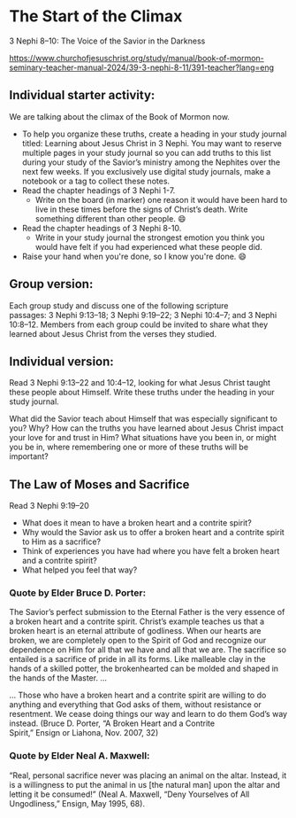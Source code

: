 # The Start of the Climax

3 Nephi 8–10: The Voice of the Savior in the Darkness

https://www.churchofjesuschrist.org/study/manual/book-of-mormon-seminary-teacher-manual-2024/39-3-nephi-8-11/391-teacher?lang=eng

## Individual starter activity: 
We are talking about the climax of the Book of Mormon now. 
- To help you organize these truths, create a heading in your study journal titled: Learning about Jesus Christ in 3 Nephi. You may want to reserve multiple pages in your study journal so you can add truths to this list during your study of the Savior’s ministry among the Nephites over the next few weeks. If you exclusively use digital study journals, make a notebook or a tag to collect these notes. 
- Read the chapter headings of 3 Nephi 1-7. 
   - Write on the board (in marker) one reason it would have been hard to live in these times before the signs of Christ’s death. Write something different than other people. :smile:
- Read the chapter headings of 3 Nephi 8-10.
   - Write in your study journal the strongest emotion you think you would have felt if you had experienced what these people did. 
- Raise your hand when you're done, so I know you're done. :smile:


## Group version: 
Each group study and discuss one of the following scripture passages: 3 Nephi 9:13–18; 3 Nephi 9:19–22; 3 Nephi 10:4–7; and 3 Nephi 10:8–12. Members from each group could be invited to share what they learned about Jesus Christ from the verses they studied.
## Individual version:
Read 3 Nephi 9:13–22 and 10:4–12, looking for what Jesus Christ taught these people about Himself. Write these truths under the heading in your study journal.


What did the Savior teach about Himself that was especially significant to you? Why?
How can the truths you have learned about Jesus Christ impact your love for and trust in Him?
What situations have you been in, or might you be in, where remembering one or more of these truths will be important?

## The Law of Moses and Sacrifice

Read 3 Nephi 9:19–20

- What does it mean to have a broken heart and a contrite spirit?
- Why would the Savior ask us to offer a broken heart and a contrite spirit to Him as a sacrifice? 
- Think of experiences you have had where you have felt a broken heart and a contrite spirit?
- What helped you feel that way? 

### Quote by Elder Bruce D. Porter: 

The Savior’s perfect submission to the Eternal Father is the very essence of a broken heart and a contrite spirit. Christ’s example teaches us that a broken heart is an eternal attribute of godliness. When our hearts are broken, we are completely open to the Spirit of God and recognize our dependence on Him for all that we have and all that we are. The sacrifice so entailed is a sacrifice of pride in all its forms. Like malleable clay in the hands of a skilled potter, the brokenhearted can be molded and shaped in the hands of the Master. …

… Those who have a broken heart and a contrite spirit are willing to do anything and everything that God asks of them, without resistance or resentment. We cease doing things our way and learn to do them God’s way instead. (Bruce D. Porter, “A Broken Heart and a Contrite Spirit,” Ensign or Liahona, Nov. 2007, 32)

### Quote by Elder Neal A. Maxwell:
“Real, personal sacrifice never was placing an animal on the altar. Instead, it is a willingness to put the animal in us [the natural man] upon the altar and letting it be consumed!” (Neal A. Maxwell, “Deny Yourselves of All Ungodliness,” Ensign, May 1995, 68).

